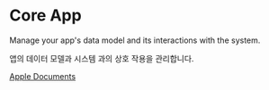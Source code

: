 # Core App
Manage your app's data model and its interactions with the system.

앱의 데이터 모델과 시스템 과의 상호 작용을 관리합니다.

[Apple Documents][apple]

[apple]: https://developer.apple.com/documentation/uikit/core_app
